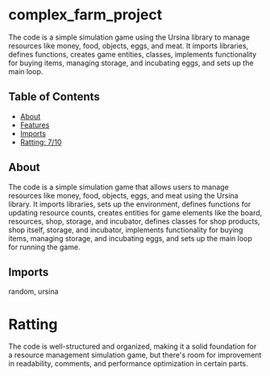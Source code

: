 # complex_farm_project

The code is a simple simulation game using the Ursina library to manage resources like money, food, objects, eggs, and meat. It imports libraries, defines functions, creates game entities, classes, implements functionality for buying items, managing storage, and incubating eggs, and sets up the main loop.

## Table of Contents

- [About](#about)
- [Features](#features)
- [Imports](#Imports)
- [Ratting: 7/10](#Ratting)

## About

The code is a simple simulation game that allows users to manage resources like money, food, objects, eggs, and meat using the Ursina library. It imports libraries, sets up the environment, defines functions for updating resource counts, creates entities for game elements like the board, resources, shop, storage, and incubator, defines classes for shop products, shop itself, storage, and incubator, implements functionality for buying items, managing storage, and incubating eggs, and sets up the main loop for running the game.

## Imports

random, ursina 

# Ratting

The code is well-structured and organized, making it a solid foundation for a resource management simulation game, but there's room for improvement in readability, comments, and performance optimization in certain parts.
